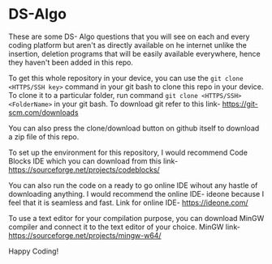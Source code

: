 # DS-Algo

These are some DS- Algo questions that you will see on each and every coding platform but aren't as directly available on he internet unlike the insertion, deletion programs that will be easily available everywhere, hence they haven't been added in this repo.

To get this whole repository in your device, you can use the `git clone <HTTPS/SSH key>` command in your git bash to clone this repo in your device.
To clone it to a particular folder, run command `git clone <HTTPS/SSH> <FolderName>` in your git bash.
To download git refer to this link- https://git-scm.com/downloads

You can also press the clone/download button on github itself to download a zip file of this repo.

To set up the environment for this repository, I would recommend Code Blocks IDE which you can download from this link- https://sourceforge.net/projects/codeblocks/

You can also run the code on a ready to go online IDE wihout any hastle of downloading anything. I would recommend the online IDE- ideone because I feel that it is seamless and fast.
Link for online IDE- https://ideone.com/

To use a text editor for your compilation purpose, you can download MinGW compiler and connect it to the text editor of your choice.
MinGW link- https://sourceforge.net/projects/mingw-w64/

Happy Coding!
